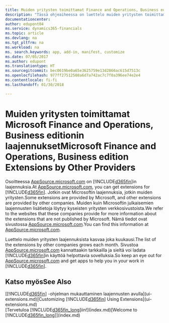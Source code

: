 ```yaml
---
title: Muiden yritysten toimittamat Finance and Operations, Business editionin laajennukset | Microsoft Docs
description: "Tässä ohjeaiheessa on luettelo muiden yritysten toimittamista sovelluksista ja laajennuksista, joilla voi mukauttaa Finance and Operations, Business editionia."
documentationcenter: 
author: edupont04
ms.service: dynamics365-financials
ms.topic: article
ms.devlang: na
ms.tgt_pltfrm: na
ms.workload: na
ms. search.keywords: app, add-in, manifest, customize
ms.date: 07/05/2017
ms.author: edupont
ms.translationtype: HT
ms.sourcegitcommit: bec0619be0a65e3625759e13d2866ac615d7513c
ms.openlocfilehash: 977ff27512508a6d7a742ac7c7f0a396ee74e2e4
ms.contentlocale: fi-fi
ms.lasthandoff: 01/30/2018

---
```

# <a name="microsoft-finance-and-operations-business-edition-extensions-by-other-providers"></a><span data-ttu-id="8b055-103">Muiden yritysten toimittamat Microsoft Finance and Operations, Business editionin laajennukset</span><span class="sxs-lookup"><span data-stu-id="8b055-103">Microsoft Finance and Operations, Business edition Extensions by Other Providers</span></span>
<span data-ttu-id="8b055-104">Osoitteessa [AppSource.microsoft.com](https://appsource.microsoft.com/) on [!INCLUDE[d365fin](includes/d365fin_md.md)]in laajennuksia.</span><span class="sxs-lookup"><span data-stu-id="8b055-104">At [AppSource.microsoft.com](https://appsource.microsoft.com/), you can get extensions for [!INCLUDE[d365fin](includes/d365fin_md.md)].</span></span> <span data-ttu-id="8b055-105">Jotkin ovat Microsoftin laajennuksia, jotkin muiden yritysten.</span><span class="sxs-lookup"><span data-stu-id="8b055-105">Some extensions are provided by Microsoft, and other extensions are provided by other companies.</span></span> <span data-ttu-id="8b055-106">Muiden kuin Microsoftin julkaisemien laajennusten lisätietoja löytyy kyseisten yritysten verkkosivustoista.</span><span class="sxs-lookup"><span data-stu-id="8b055-106">We refer to the websites that these companies provide for more information about the extensions that are not published by Microsoft.</span></span> <span data-ttu-id="8b055-107">Nämä tiedot ovat sivustossa [AppSource.microsoft.com](https://appsource.microsoft.com/en-us/marketplace/apps?product=dynamics-365%3Bdynamics-365-for-financials&page=1).</span><span class="sxs-lookup"><span data-stu-id="8b055-107">You can find this information at [AppSource.microsoft.com](https://appsource.microsoft.com/en-us/marketplace/apps?product=dynamics-365%3Bdynamics-365-for-financials&page=1).</span></span>  

<span data-ttu-id="8b055-108">Luettelo muiden yritysten laajennuksista kasvaa joka kuukausi.</span><span class="sxs-lookup"><span data-stu-id="8b055-108">The list of the extensions by other companies grows each month.</span></span> <span data-ttu-id="8b055-109">Sivustoa [AppSource.microsoft.com](https://appsource.microsoft.com/en-us/marketplace/apps?product=dynamics-365%3Bdynamics-365-for-financials&page=1) kannattaakin tarkkailla ja sieltä voi ladata [!INCLUDE[d365fin](includes/d365fin_md.md)]in käyttöä helpottavia sovelluksia.</span><span class="sxs-lookup"><span data-stu-id="8b055-109">So keep an eye out for [AppSource.microsoft.com](https://appsource.microsoft.com/en-us/marketplace/apps?product=dynamics-365%3Bdynamics-365-for-financials&page=1) and get apps to help you in your work in [!INCLUDE[d365fin](includes/d365fin_md.md)].</span></span>  

## <a name="see-also"></a><span data-ttu-id="8b055-110">Katso myös</span><span class="sxs-lookup"><span data-stu-id="8b055-110">See Also</span></span>
<span data-ttu-id="8b055-111">[[!INCLUDE[d365fin](includes/d365fin_md.md)] -ohjelman mukauttaminen laajennusten avulla](ui-extensions.md)</span><span class="sxs-lookup"><span data-stu-id="8b055-111">[Customizing [!INCLUDE[d365fin](includes/d365fin_md.md)] Using Extensions](ui-extensions.md)</span></span>  
<span data-ttu-id="8b055-112">[Tervetuloa [!INCLUDE[d365fin_long](includes/d365fin_long_md.md)]iin!](index.md)</span><span class="sxs-lookup"><span data-stu-id="8b055-112">[Welcome to [!INCLUDE[d365fin_long](includes/d365fin_long_md.md)]](index.md)</span></span>  

